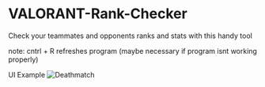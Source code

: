 # VALORANT-Rank-Checker
Check your teammates and opponents ranks and stats with this handy tool

note: cntrl + R refreshes program (maybe necessary if program isnt working properly)

UI Example
![Deathmatch](https://github.com/Pyroghy/VALORANT-Stat-Viewer/blob/main/images/ex.png?raw=true)
